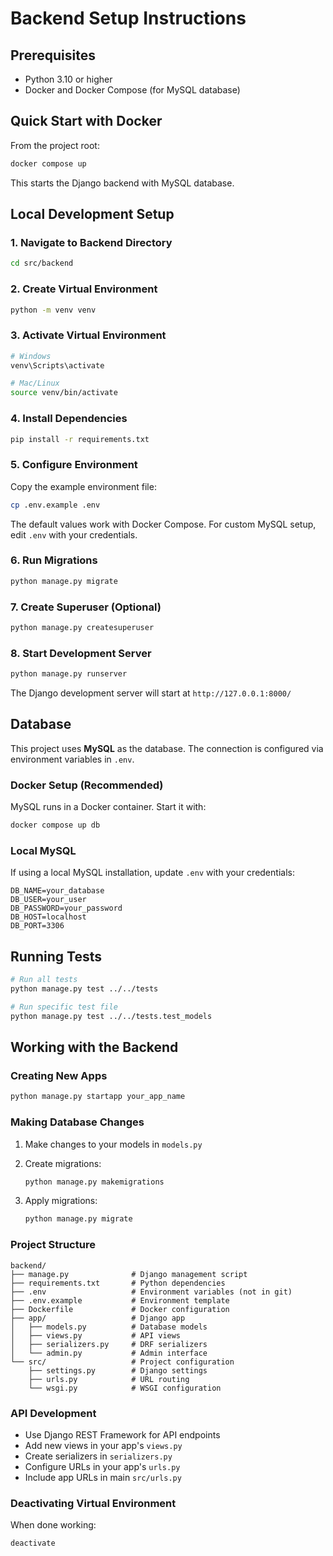 # Backend Setup Instructions

## Prerequisites

- Python 3.10 or higher
- Docker and Docker Compose (for MySQL database)

## Quick Start with Docker

From the project root:

```bash
docker compose up
```

This starts the Django backend with MySQL database.

## Local Development Setup

### 1. Navigate to Backend Directory

```bash
cd src/backend
```

### 2. Create Virtual Environment

```bash
python -m venv venv
```

### 3. Activate Virtual Environment

```bash
# Windows
venv\Scripts\activate

# Mac/Linux
source venv/bin/activate
```

### 4. Install Dependencies

```bash
pip install -r requirements.txt
```

### 5. Configure Environment

Copy the example environment file:

```bash
cp .env.example .env
```

The default values work with Docker Compose. For custom MySQL setup, edit `.env` with your credentials.

### 6. Run Migrations

```bash
python manage.py migrate
```

### 7. Create Superuser (Optional)

```bash
python manage.py createsuperuser
```

### 8. Start Development Server

```bash
python manage.py runserver
```

The Django development server will start at `http://127.0.0.1:8000/`

## Database

This project uses **MySQL** as the database. The connection is configured via environment variables in `.env`.

### Docker Setup (Recommended)

MySQL runs in a Docker container. Start it with:

```bash
docker compose up db
```

### Local MySQL

If using a local MySQL installation, update `.env` with your credentials:

```env
DB_NAME=your_database
DB_USER=your_user
DB_PASSWORD=your_password
DB_HOST=localhost
DB_PORT=3306
```

## Running Tests

```bash
# Run all tests
python manage.py test ../../tests

# Run specific test file
python manage.py test ../../tests.test_models
```

## Working with the Backend

### Creating New Apps

```bash
python manage.py startapp your_app_name
```

### Making Database Changes

1. Make changes to your models in `models.py`
2. Create migrations:

   ```bash
   python manage.py makemigrations
   ```

3. Apply migrations:

   ```bash
   python manage.py migrate
   ```

### Project Structure

```text
backend/
├── manage.py              # Django management script
├── requirements.txt       # Python dependencies
├── .env                   # Environment variables (not in git)
├── .env.example           # Environment template
├── Dockerfile             # Docker configuration
├── app/                   # Django app
│   ├── models.py          # Database models
│   ├── views.py           # API views
│   ├── serializers.py     # DRF serializers
│   └── admin.py           # Admin interface
└── src/                   # Project configuration
    ├── settings.py        # Django settings
    ├── urls.py            # URL routing
    └── wsgi.py            # WSGI configuration
```

### API Development

- Use Django REST Framework for API endpoints
- Add new views in your app's `views.py`
- Create serializers in `serializers.py`
- Configure URLs in your app's `urls.py`
- Include app URLs in main `src/urls.py`

### Deactivating Virtual Environment

When done working:

```bash
deactivate
```

